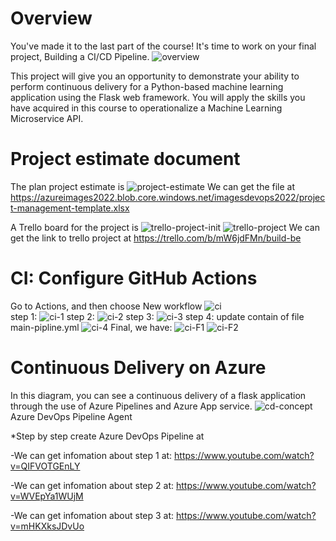 # Overview
You've made it to the last part of the course! It's time to work on your final project, Building a CI/CD Pipeline.
![overview](https://azureimages2022.blob.core.windows.net/imagesdevops2022/agile-project-management.png)

This project will give you an opportunity to demonstrate your ability to perform continuous delivery for a Python-based machine learning application using the Flask web framework. You will apply the skills you have acquired in this course to operationalize a Machine Learning Microservice API.

# Project estimate document
The plan project estimate is
![project-estimate](https://azureimages2022.blob.core.windows.net/imagesdevops2022/project_estimate.png)
We can get the file at https://azureimages2022.blob.core.windows.net/imagesdevops2022/project-management-template.xlsx

A Trello board for the project is
![trello-project-init](https://azureimages2022.blob.core.windows.net/imagesdevops2022/trello_project_init.png)
![trello-project](https://azureimages2022.blob.core.windows.net/imagesdevops2022/trello_project.png)
We can get the link to trello project at https://trello.com/b/mW6jdFMn/build-be

# CI: Configure GitHub Actions
Go to Actions, and then choose New workflow
![ci](https://azureimages2022.blob.core.windows.net/imagesdevops2022/CI_0.png)    
step 1:
![ci-1](https://azureimages2022.blob.core.windows.net/imagesdevops2022/CI_1.png)
step 2:
![ci-2](https://azureimages2022.blob.core.windows.net/imagesdevops2022/CI_2.png)
step 3:
![ci-3](https://azureimages2022.blob.core.windows.net/imagesdevops2022/CI_3.png)
step 4: update contain of file main-pipline.yml
![ci-4](hhttps://azureimages2022.blob.core.windows.net/imagesdevops2022/CI_4.png)
Final, we have:
![ci-F1](https://azureimages2022.blob.core.windows.net/imagesdevops2022/CI_F1.png)
![ci-F2](https://azureimages2022.blob.core.windows.net/imagesdevops2022/CI_F2.png)

# Continuous Delivery on Azure
In this diagram, you can see a continuous delivery of a flask application through the use of Azure Pipelines and Azure App service.
![cd-concept](https://azureimages2022.blob.core.windows.net/imagesdevops2022/CD_concept.png)
Azure DevOps Pipeline Agent

*Step by step create Azure DevOps Pipeline at

-We can get infomation about step 1 at: https://www.youtube.com/watch?v=QIFVOTGEnLY

-We can get infomation about step 2 at: https://www.youtube.com/watch?v=WVEpYa1WUjM

-We can get infomation about step 3 at: https://www.youtube.com/watch?v=mHKXksJDvUo